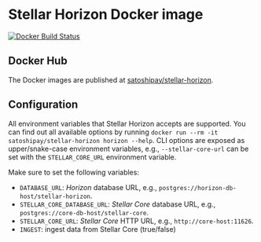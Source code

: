 # Stellar Horizon Docker image

[![Docker Build Status](https://img.shields.io/docker/build/satoshipay/stellar-horizon.svg)](https://hub.docker.com/r/satoshipay/stellar-horizon/)

## Docker Hub

The Docker images are published at [satoshipay/stellar-horizon](https://hub.docker.com/r/satoshipay/stellar-horizon/).

## Configuration

All environment variables that Stellar Horizon accepts are supported. You can find out all available options by running `docker run --rm -it satoshipay/stellar-horizon horizon --help`. CLI options are exposed as upper/snake-case environment variables, e.g., `--stellar-core-url` can be set with the `STELLAR_CORE_URL` environment variable.

Make sure to set the following variables:

* `DATABASE_URL`: *Horizon* database URL, e.g., `postgres://horizon-db-host/stellar-horizon`.
* `STELLAR_CORE_DATABASE_URL`: *Stellar Core* database URL, e.g., `postgres://core-db-host/stellar-core`.
* `STELLAR_CORE_URL`: *Stellar Core* HTTP URL, e.g., `http://core-host:11626`.
* `INGEST`: ingest data from Stellar Core (true/false)
